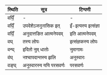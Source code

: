| स्थिति | सूत्र | टिप्पणी |
| ----- | ------- | ------ |
| वघिँ॒ | - | - |
| वघिँ॒ | उपदेशेऽजनुनासिक इत् | इँ-इत्यस्य इत्संज्ञा |
| वघिँ॒ | अनुदात्तङित आत्मनेपदम् | इति आत्मनेपदम् |
| वघ् | तस्य लोपः | इत्संज्ञकस्य लोपः |
| वन्घ् | इदितो नुम् धातोः | नुमागामः |
| वंघ् | नश्चापदान्तस्य झलि | अनुस्वारः |
| वङ्घ् | अनुस्वारस्य ययि परसवर्णः | परसवर्णः |
